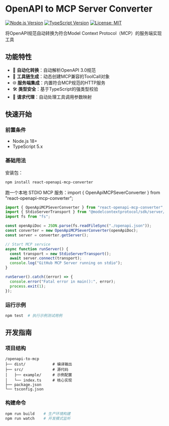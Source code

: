 # OpenAPI to MCP Server Converter

[![Node.js Version](https://img.shields.io/badge/node-%3E%3D18.x-brightgreen)](https://nodejs.org/)
[![TypeScript Version](https://img.shields.io/badge/typescript-5.x-blue)](https://www.typescriptlang.org/)
[![License: MIT](https://img.shields.io/badge/License-MIT-yellow.svg)](https://opensource.org/licenses/MIT)

将OpenAPI规范自动转换为符合Model Context Protocol（MCP）的服务端实现工具

## 功能特性

- 🚀 **自动化转换**：自动解析OpenAPI 3.0规范
- 🔧 **工具链生成**：动态创建MCP兼容的ToolCall对象
- 🌐 **服务端集成**：内置符合MCP规范的HTTP服务
- 🛠 **类型安全**：基于TypeScript的强类型校验
- 🔄 **请求代理**：自动处理工具调用参数映射

## 快速开始

### 前置条件

- Node.js 18+
- TypeScript 5.x

### 基础用法

安装包：

```bash
npm install react-openapi-mcp-converter
```

跑一个本地 STDIO MCP 服务：import { OpenApiMCPSeverConverter } from "react-openapi-mcp-converter";

```typescript
import { OpenApiMCPSeverConverter } from "react-openapi-mcp-converter";
import { StdioServerTransport } from "@modelcontextprotocol/sdk/server/stdio.js";
import fs from "fs";

const openApiDoc = JSON.parse(fs.readFileSync("./openapi.json"));
const converter = new OpenApiMCPSeverConverter(openApiDoc);
const server = converter.getServer();

// Start MCP service
async function runServer() {
  const transport = new StdioServerTransport();
  await server.connect(transport);
  console.log("GitHub MCP Server running on stdio");
}

runServer().catch((error) => {
  console.error("Fatal error in main():", error);
  process.exit(1);
});

```

### 运行示例

```bash
npm test  # 执行示例测试用例
```

## 开发指南

### 项目结构

```
/openapi-to-mcp
├── dist/            # 编译输出
├── src/             # 源代码
│   ├── example/     # 示例配置
│   └── index.ts     # 核心实现
├── package.json
└── tsconfig.json
```

### 构建命令

```bash
npm run build    # 生产环境构建
npm run watch    # 开发模式监听
```
